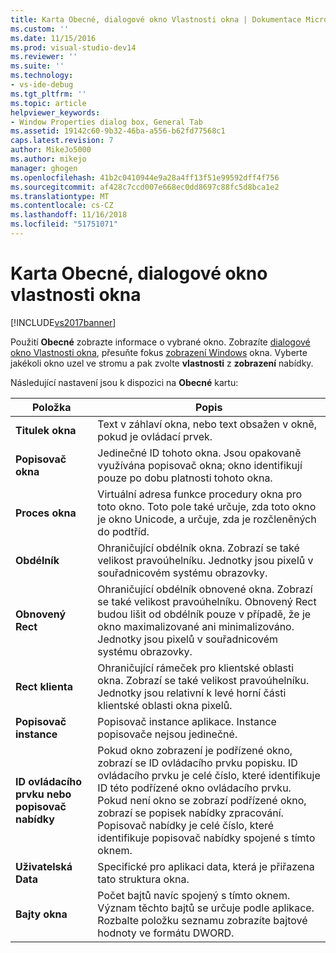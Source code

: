```yaml
---
title: Karta Obecné, dialogové okno Vlastnosti okna | Dokumentace Microsoftu
ms.custom: ''
ms.date: 11/15/2016
ms.prod: visual-studio-dev14
ms.reviewer: ''
ms.suite: ''
ms.technology:
- vs-ide-debug
ms.tgt_pltfrm: ''
ms.topic: article
helpviewer_keywords:
- Window Properties dialog box, General Tab
ms.assetid: 19142c60-9b32-46ba-a556-b62fd77568c1
caps.latest.revision: 7
author: MikeJo5000
ms.author: mikejo
manager: ghogen
ms.openlocfilehash: 41b2c0410944e9a28a4ff13f51e99592dff4f756
ms.sourcegitcommit: af428c7ccd007e668ec0dd8697c88fc5d8bca1e2
ms.translationtype: MT
ms.contentlocale: cs-CZ
ms.lasthandoff: 11/16/2018
ms.locfileid: "51751071"
---
```

# <a name="general-tab-window-properties-dialog-box"></a>Karta Obecné, dialogové okno vlastnosti okna
[!INCLUDE[vs2017banner](../includes/vs2017banner.md)]

Použití **Obecné** zobrazte informace o vybrané okno. Zobrazíte [dialogové okno Vlastnosti okna](../debugger/window-properties-dialog-box.md), přesuňte fokus [zobrazení Windows](../debugger/windows-view.md) okna. Vyberte jakékoli okno uzel ve stromu a pak zvolte **vlastnosti** z **zobrazení** nabídky.  
  
 Následující nastavení jsou k dispozici na **Obecné** kartu:  
  
|Položka|Popis|  
|-----------|-----------------|  
|**Titulek okna**|Text v záhlaví okna, nebo text obsažen v okně, pokud je ovládací prvek.|  
|**Popisovač okna**|Jedinečné ID tohoto okna. Jsou opakovaně využívána popisovač okna; okno identifikují pouze po dobu platnosti tohoto okna.|  
|**Proces okna**|Virtuální adresa funkce procedury okna pro toto okno. Toto pole také určuje, zda toto okno je okno Unicode, a určuje, zda je rozčleněných do podtříd.|  
|**Obdélník**|Ohraničující obdélník okna. Zobrazí se také velikost pravoúhelníku. Jednotky jsou pixelů v souřadnicovém systému obrazovky.|  
|**Obnovený Rect**|Ohraničující obdélník obnovené okna. Zobrazí se také velikost pravoúhelníku. Obnovený Rect budou lišit od obdélník pouze v případě, že je okno maximalizované ani minimalizováno. Jednotky jsou pixelů v souřadnicovém systému obrazovky.|  
|**Rect klienta**|Ohraničující rámeček pro klientské oblasti okna. Zobrazí se také velikost pravoúhelníku. Jednotky jsou relativní k levé horní části klientské oblasti okna pixelů.|  
|**Popisovač instance**|Popisovač instance aplikace. Instance popisovače nejsou jedinečné.|  
|**ID ovládacího prvku nebo popisovač nabídky**|Pokud okno zobrazení je podřízené okno, zobrazí se ID ovládacího prvku popisku. ID ovládacího prvku je celé číslo, které identifikuje ID této podřízené okno ovládacího prvku. Pokud není okno se zobrazí podřízené okno, zobrazí se popisek nabídky zpracování. Popisovač nabídky je celé číslo, které identifikuje popisovač nabídky spojené s tímto oknem.|  
|**Uživatelská Data**|Specifické pro aplikaci data, která je přiřazena tato struktura okna.|  
|**Bajty okna**|Počet bajtů navíc spojený s tímto oknem. Význam těchto bajtů se určuje podle aplikace. Rozbalte položku seznamu zobrazíte bajtové hodnoty ve formátu DWORD.|



